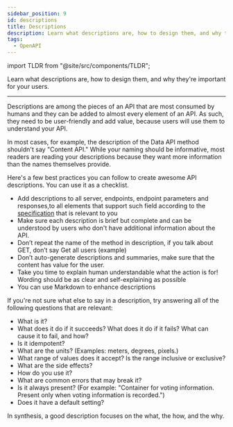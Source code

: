 ```yaml
---
sidebar_position: 9
id: descriptions
title: Descriptions
description: Learn what descriptions are, how to design them, and why they're important for your users
tags:
  - OpenAPI
---
```


import TLDR from "@site/src/components/TLDR";

<TLDR>

Learn what descriptions are, how to design them, and why they're important for your users.

</TLDR>

---

Descriptions are among the pieces of an API that are most consumed by humans
and they can be added to almost every element of an API.
As such, they need to be user-friendly and add value, because users will use them to understand your API.

In most cases, for example, the description of the Data API method shouldn't say "Content API."
While your naming should be informative, most readers are reading your descriptions because they want more information than the names themselves provide.

Here's a few best practices you can follow to create awesome API descriptions.
You can use it as a checklist.

- Add descriptions to all server, endpoints, endpoint parameters and responses,to all elements that support such field according to the [specification](https://swagger.io/specification/) that is relevant to you
- Make sure each description is brief but complete and can be understood by users who don't have additional information about the API.
- Don’t repeat the name of the method in description, if you talk about GET, don’t say Get all users (example)
- Don’t auto-generate descriptions and summaries, make sure that the content has value for the user.
- Take you time to explain human understandable what the action is for!
Wording should be as clear and self-explaining as possible
- You can use Markdown to enhance descriptions

If you're not sure what else to say in a description, try answering all of the following questions that are relevant:

- What is it?
- What does it do if it succeeds? What does it do if it fails? What can cause it to fail, and how?
- Is it idempotent?
- What are the units? (Examples: meters, degrees, pixels.)
- What range of values does it accept? Is the range inclusive or exclusive?
- What are the side effects?
- How do you use it?
- What are common errors that may break it?
- Is it always present? (For example: "Container for voting information. Present only when voting information is recorded.")
- Does it have a default setting?

In synthesis, a good description focuses on the what, the how, and the why.
